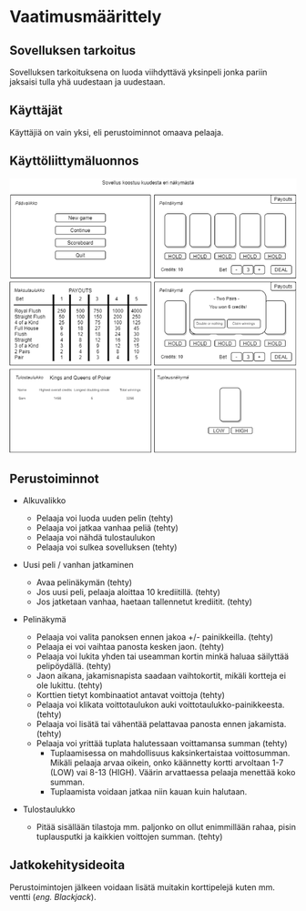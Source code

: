 # Vaatimusmäärittely

## Sovelluksen tarkoitus

Sovelluksen tarkoituksena on luoda viihdyttävä yksinpeli jonka pariin jaksaisi tulla yhä uudestaan ja uudestaan.

## Käyttäjät

Käyttäjiä on vain yksi, eli perustoiminnot omaava pelaaja.

## Käyttöliittymäluonnos

![kayttoliittymaluonnos.png](kuvat/kayttoliittymaluonnos.png)

## Perustoiminnot

- Alkuvalikko

  - Pelaaja voi luoda uuden pelin (tehty)
  - Pelaaja voi jatkaa vanhaa peliä (tehty)
  - Pelaaja voi nähdä tulostaulukon
  - Pelaaja voi sulkea sovelluksen (tehty)

- Uusi peli / vanhan jatkaminen

  - Avaa pelinäkymän (tehty)
  - Jos uusi peli, pelaaja aloittaa 10 krediitillä. (tehty)
  - Jos jatketaan vanhaa, haetaan tallennetut krediitit. (tehty)

- Pelinäkymä

  - Pelaaja voi valita panoksen ennen jakoa +/- painikkeilla. (tehty)
  - Pelaaja ei voi vaihtaa panosta kesken jaon. (tehty)
  - Pelaaja voi lukita yhden tai useamman kortin minkä haluaa säilyttää pelipöydällä. (tehty)
  - Jaon aikana, jakamisnapista saadaan vaihtokortit, mikäli kortteja ei ole lukittu. (tehty)
  - Korttien tietyt kombinaatiot antavat voittoja (tehty)
  - Pelaaja voi klikata voittotaulukon auki voittotaulukko-painikkeesta. (tehty)
  - Pelaaja voi lisätä tai vähentää pelattavaa panosta ennen jakamista. (tehty)
  - Pelaaja voi yrittää tuplata halutessaan voittamansa summan (tehty)
    - Tuplaamisessa on mahdollisuus kaksinkertaistaa voittosumman. Mikäli pelaaja arvaa oikein, onko käännetty kortti arvoltaan 1-7 (LOW) vai 8-13 (HIGH). Väärin arvattaessa pelaaja menettää koko summan.
    - Tuplaamista voidaan jatkaa niin kauan kuin halutaan.

- Tulostaulukko
  - Pitää sisällään tilastoja mm. paljonko on ollut enimmillään rahaa, pisin tuplausputki ja kaikkien voittojen summan. (tehty)

## Jatkokehitysideoita

Perustoimintojen jälkeen voidaan lisätä muitakin korttipelejä kuten mm. ventti (_eng. Blackjack_).
